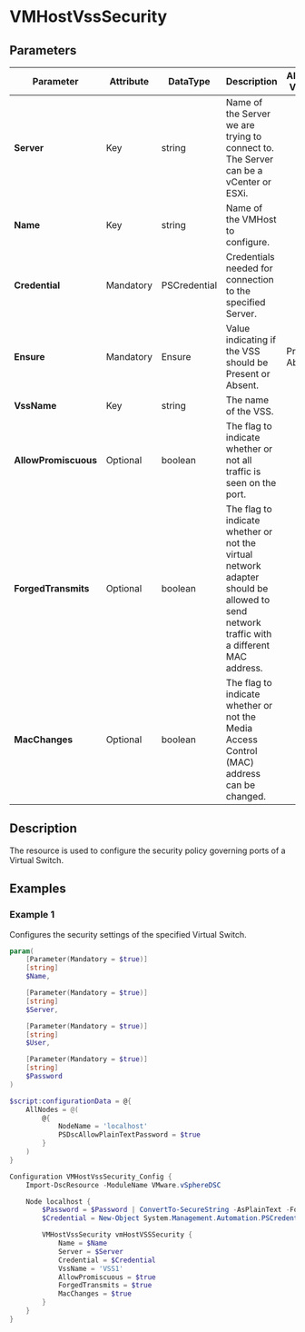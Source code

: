 # VMHostVssSecurity

## Parameters

| Parameter | Attribute | DataType | Description | Allowed Values |
| --- | --- | --- | --- | --- |
| **Server** | Key | string | Name of the Server we are trying to connect to. The Server can be a vCenter or ESXi. ||
| **Name** | Key | string | Name of the VMHost to configure. ||
| **Credential** | Mandatory | PSCredential | Credentials needed for connection to the specified Server. ||
| **Ensure** | Mandatory | Ensure | Value indicating if the VSS should be Present or Absent. | Present, Absent |
| **VssName** | Key | string | The name of the VSS. ||
| **AllowPromiscuous** | Optional | boolean | The flag to indicate whether or not all traffic is seen on the port. ||
| **ForgedTransmits** | Optional | boolean | The flag to indicate whether or not the virtual network adapter should be allowed to send network traffic with a different MAC address. ||
| **MacChanges** | Optional | boolean | The flag to indicate whether or not the Media Access Control (MAC) address can be changed. ||

## Description

The resource is used to configure the security policy governing ports of a Virtual Switch.

## Examples

### Example 1

Configures the security settings of the specified Virtual Switch.

````powershell
param(
    [Parameter(Mandatory = $true)]
    [string]
    $Name,

    [Parameter(Mandatory = $true)]
    [string]
    $Server,

    [Parameter(Mandatory = $true)]
    [string]
    $User,

    [Parameter(Mandatory = $true)]
    [string]
    $Password
)

$script:configurationData = @{
    AllNodes = @(
        @{
            NodeName = 'localhost'
            PSDscAllowPlainTextPassword = $true
        }
    )
}

Configuration VMHostVssSecurity_Config {
    Import-DscResource -ModuleName VMware.vSphereDSC

    Node localhost {
        $Password = $Password | ConvertTo-SecureString -AsPlainText -Force
        $Credential = New-Object System.Management.Automation.PSCredential($User, $Password)

        VMHostVssSecurity vmHostVSSSecurity {
            Name = $Name
            Server = $Server
            Credential = $Credential
            VssName = 'VSS1'
            AllowPromiscuous = $true
            ForgedTransmits = $true
            MacChanges = $true
        }
    }
}
````
